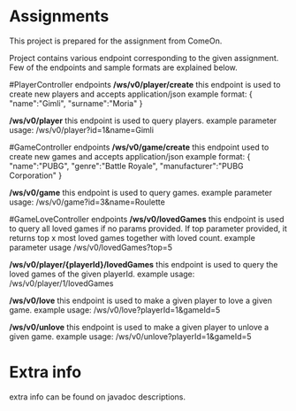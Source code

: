 # Assignments

This project is prepared for the assignment from ComeOn.

Project contains various endpoint corresponding to the given assignment. Few of the endpoints and sample formats are explained below.

#PlayerController endpoints
**/ws/v0/player/create** this endpoint is used to create new players and accepts application/json 
example format:
{
	"name":"Gimli",
	"surname":"Moria"
}

**/ws/v0/player** this endpoint is used to query players. example parameter usage:  /ws/v0/player?id=1&name=Gimli

#GameController endpoints
**/ws/v0/game/create** this endpoint used to create new games and accepts application/json
example format:
{
	"name":"PUBG",
	"genre":"Battle Royale",
	"manufacturer":"PUBG Corporation"
}

**/ws/v0/game** this endpoint is used to query games. example parameter usage: /ws/v0/game?id=3&name=Roulette

#GameLoveController endpoints
**/ws/v0/lovedGames** this endpoint is used to query all loved games if no params provided.
If top parameter provided, it returns top x most loved games together with loved count.
example parameter usage /ws/v0/lovedGames?top=5

**/ws/v0/player/{playerId}/lovedGames** this endpoint is used to query the loved games of the given playerId.
example usage: /ws/v0/player/1/lovedGames

**/ws/v0/love** this endpoint is used to make a given player to love a given game.
example usage: /ws/v0/love?playerId=1&gameId=5

**/ws/v0/unlove** this endpoint is used to make a given player to unlove a given game.
example usage: /ws/v0/unlove?playerId=1&gameId=5

# Extra info
extra info can be found on javadoc descriptions.